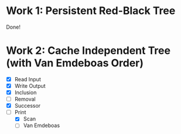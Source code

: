 # Work 1: Persistent Red-Black Tree

Done!

# Work 2: Cache Independent Tree (with Van Emdeboas Order)
 
- [x] Read Input
- [x] Write Output
- [x] Inclusion
- [ ] Removal
- [x] Successor
- [ ] Print
  - [x] Scan 
  - [ ] Van Emdeboas